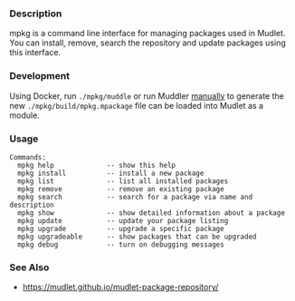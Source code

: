 ### Description
mpkg is a command line interface for managing packages used in Mudlet. You can install, remove, search the repository and update packages using this interface.

### Development
Using Docker, run `./mpkg/muddle` or run Muddler [manually](https://github.com/demonnic/muddler/wiki/Installation) to generate the new `./mpkg/build/mpkg.mpackage` file can be loaded into Mudlet as a module.

### Usage

```
Commands:
  mpkg help             -- show this help
  mpkg install          -- install a new package
  mpkg list             -- list all installed packages  
  mpkg remove           -- remove an existing package
  mpkg search           -- search for a package via name and description
  mpkg show             -- show detailed information about a package
  mpkg update           -- update your package listing
  mpkg upgrade          -- upgrade a specific package
  mpkg upgradeable      -- show packages that can be upgraded
  mpkg debug            -- turn on debugging messages
```
### See Also

* https://mudlet.github.io/mudlet-package-repository/
